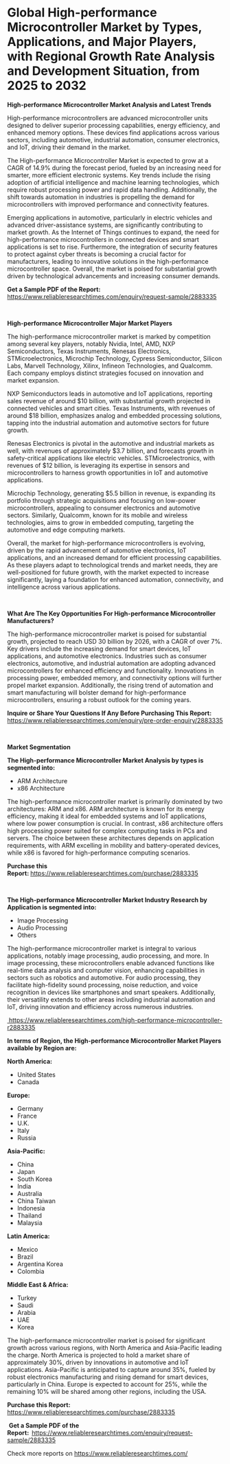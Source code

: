 <p><h1>Global High-performance Microcontroller Market by Types, Applications, and Major Players, with Regional Growth Rate Analysis and Development Situation, from 2025 to 2032</h1></p><p><strong>High-performance Microcontroller Market Analysis and Latest Trends</strong></p>
<p><p>High-performance microcontrollers are advanced microcontroller units designed to deliver superior processing capabilities, energy efficiency, and enhanced memory options. These devices find applications across various sectors, including automotive, industrial automation, consumer electronics, and IoT, driving their demand in the market.</p><p>The High-performance Microcontroller Market is expected to grow at a CAGR of 14.9% during the forecast period, fueled by an increasing need for smarter, more efficient electronic systems. Key trends include the rising adoption of artificial intelligence and machine learning technologies, which require robust processing power and rapid data handling. Additionally, the shift towards automation in industries is propelling the demand for microcontrollers with improved performance and connectivity features.</p><p>Emerging applications in automotive, particularly in electric vehicles and advanced driver-assistance systems, are significantly contributing to market growth. As the Internet of Things continues to expand, the need for high-performance microcontrollers in connected devices and smart applications is set to rise. Furthermore, the integration of security features to protect against cyber threats is becoming a crucial factor for manufacturers, leading to innovative solutions in the high-performance microcontroller space. Overall, the market is poised for substantial growth driven by technological advancements and increasing consumer demands.</p></p>
<p><strong>Get a Sample PDF of the Report:&nbsp;</strong> <a href="https://www.reliableresearchtimes.com/enquiry/request-sample/2883335?utm_campaign=3087&utm_medium=2&utm_source=Github&utm_content=ia&utm_term=13032025&utm_id=high-performance-microcontroller">https://www.reliableresearchtimes.com/enquiry/request-sample/2883335</a></p>
<p>&nbsp;</p>
<p><strong>High-performance Microcontroller Major Market Players</strong></p>
<p><p>The high-performance microcontroller market is marked by competition among several key players, notably Nvidia, Intel, AMD, NXP Semiconductors, Texas Instruments, Renesas Electronics, STMicroelectronics, Microchip Technology, Cypress Semiconductor, Silicon Labs, Marvell Technology, Xilinx, Infineon Technologies, and Qualcomm. Each company employs distinct strategies focused on innovation and market expansion.</p><p>NXP Semiconductors leads in automotive and IoT applications, reporting sales revenue of around $10 billion, with substantial growth projected in connected vehicles and smart cities. Texas Instruments, with revenues of around $18 billion, emphasizes analog and embedded processing solutions, tapping into the industrial automation and automotive sectors for future growth.</p><p>Renesas Electronics is pivotal in the automotive and industrial markets as well, with revenues of approximately $3.7 billion, and forecasts growth in safety-critical applications like electric vehicles. STMicroelectronics, with revenues of $12 billion, is leveraging its expertise in sensors and microcontrollers to harness growth opportunities in IoT and automotive applications.</p><p>Microchip Technology, generating $5.5 billion in revenue, is expanding its portfolio through strategic acquisitions and focusing on low-power microcontrollers, appealing to consumer electronics and automotive sectors. Similarly, Qualcomm, known for its mobile and wireless technologies, aims to grow in embedded computing, targeting the automotive and edge computing markets.</p><p>Overall, the market for high-performance microcontrollers is evolving, driven by the rapid advancement of automotive electronics, IoT applications, and an increased demand for efficient processing capabilities. As these players adapt to technological trends and market needs, they are well-positioned for future growth, with the market expected to increase significantly, laying a foundation for enhanced automation, connectivity, and intelligence across various applications.</p></p>
<p>&nbsp;</p>
<p><strong>What Are The Key Opportunities For High-performance Microcontroller Manufacturers?</strong></p>
<p><p>The high-performance microcontroller market is poised for substantial growth, projected to reach USD 30 billion by 2026, with a CAGR of over 7%. Key drivers include the increasing demand for smart devices, IoT applications, and automotive electronics. Industries such as consumer electronics, automotive, and industrial automation are adopting advanced microcontrollers for enhanced efficiency and functionality. Innovations in processing power, embedded memory, and connectivity options will further propel market expansion. Additionally, the rising trend of automation and smart manufacturing will bolster demand for high-performance microcontrollers, ensuring a robust outlook for the coming years.</p></p>
<p><strong>Inquire or Share Your Questions If Any Before Purchasing This Report:</strong> <a href="https://www.reliableresearchtimes.com/enquiry/pre-order-enquiry/2883335?utm_campaign=3087&utm_medium=2&utm_source=Github&utm_content=ia&utm_term=13032025&utm_id=high-performance-microcontroller">https://www.reliableresearchtimes.com/enquiry/pre-order-enquiry/2883335</a></p>
<p>&nbsp;</p>
<p><strong>Market Segmentation</strong></p>
<p><strong>The High-performance Microcontroller Market Analysis by types is segmented into:</strong></p>
<p><ul><li>ARM Architecture</li><li>x86 Architecture</li></ul></p>
<p><p>The high-performance microcontroller market is primarily dominated by two architectures: ARM and x86. ARM architecture is known for its energy efficiency, making it ideal for embedded systems and IoT applications, where low power consumption is crucial. In contrast, x86 architecture offers high processing power suited for complex computing tasks in PCs and servers. The choice between these architectures depends on application requirements, with ARM excelling in mobility and battery-operated devices, while x86 is favored for high-performance computing scenarios.</p></p>
<p><strong>Purchase this Report:&nbsp;</strong><a href="https://www.reliableresearchtimes.com/purchase/2883335?utm_campaign=3087&utm_medium=2&utm_source=Github&utm_content=ia&utm_term=13032025&utm_id=high-performance-microcontroller">https://www.reliableresearchtimes.com/purchase/2883335</a></p>
<p>&nbsp;</p>
<p><strong>The High-performance Microcontroller Market Industry Research by Application is segmented into:</strong></p>
<p><ul><li>Image Processing</li><li>Audio Processing</li><li>Others</li></ul></p>
<p><p>The high-performance microcontroller market is integral to various applications, notably image processing, audio processing, and more. In image processing, these microcontrollers enable advanced functions like real-time data analysis and computer vision, enhancing capabilities in sectors such as robotics and automotive. For audio processing, they facilitate high-fidelity sound processing, noise reduction, and voice recognition in devices like smartphones and smart speakers. Additionally, their versatility extends to other areas including industrial automation and IoT, driving innovation and efficiency across numerous industries.</p></p>
<p><a href="https://www.reliableresearchtimes.com/high-performance-microcontroller-r2883335?utm_campaign=3087&utm_medium=2&utm_source=Github&utm_content=ia&utm_term=13032025&utm_id=high-performance-microcontroller">&nbsp;https://www.reliableresearchtimes.com/high-performance-microcontroller-r2883335</a></p>
<p><strong>In terms of Region, the High-performance Microcontroller Market Players available by Region are:</strong></p>
<p>
    <p> <strong> North America: </strong>
        <ul>
            <li>United States</li>
            <li>Canada</li>
        </ul>
        </p> 
    <p> <strong> Europe: </strong>
        <ul>
            <li>Germany</li>
            <li>France</li>
            <li>U.K.</li>
            <li>Italy</li>
            <li>Russia</li>
        </ul>
        </p> 
    <p> <strong> Asia-Pacific: </strong>
        <ul>
            <li>China</li>
            <li>Japan</li>
            <li>South Korea</li>
            <li>India</li>
            <li>Australia</li>
            <li>China Taiwan</li>
            <li>Indonesia</li>
            <li>Thailand</li>
            <li>Malaysia</li>
        </ul>
        </p> 
    <p> <strong> Latin America: </strong>
        <ul>
            <li>Mexico</li>
            <li>Brazil</li>
            <li>Argentina Korea</li>
            <li>Colombia</li>
        </ul>
        </p> 
    <p> <strong> Middle East & Africa: </strong>
        <ul>
            <li>Turkey</li>
            <li>Saudi</li>
            <li>Arabia</li>
            <li>UAE</li>
            <li>Korea</li>
        </ul>
    </p>
    </p>
<p><p>The high-performance microcontroller market is poised for significant growth across various regions, with North America and Asia-Pacific leading the charge. North America is projected to hold a market share of approximately 30%, driven by innovations in automotive and IoT applications. Asia-Pacific is anticipated to capture around 35%, fueled by robust electronics manufacturing and rising demand for smart devices, particularly in China. Europe is expected to account for 25%, while the remaining 10% will be shared among other regions, including the USA.</p></p>
<p><strong>Purchase this Report: </strong><a href="https://www.reliableresearchtimes.com/purchase/2883335?utm_campaign=3087&utm_medium=2&utm_source=Github&utm_content=ia&utm_term=13032025&utm_id=high-performance-microcontroller">https://www.reliableresearchtimes.com/purchase/2883335</a></p>
<p>&nbsp;<strong>Get a Sample PDF of the Report:&nbsp;&nbsp;</strong><a href="https://www.reliableresearchtimes.com/enquiry/request-sample/2883335?utm_campaign=3087&utm_medium=2&utm_source=Github&utm_content=ia&utm_term=13032025&utm_id=high-performance-microcontroller">https://www.reliableresearchtimes.com/enquiry/request-sample/2883335</a></p>
<p><strong></strong></p>
<p>Check more reports on <a href="https://www.reliableresearchtimes.com/?utm_campaign=3087&utm_medium=2&utm_source=Github&utm_content=ia&utm_term=13032025&utm_id=high-performance-microcontroller">https://www.reliableresearchtimes.com/</a></p>